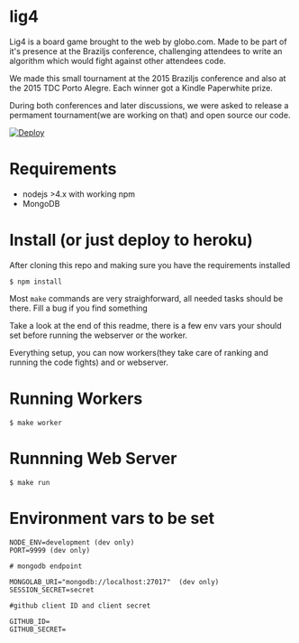 # lig4
Lig4 is a board game brought to the web by globo.com. Made to be part of it's presence at the Braziljs conference, challenging attendees to write an algorithm  which would fight against other attendees code.

We made this small tournament at the 2015 Braziljs  conference and also at the 2015 TDC Porto Alegre.
Each winner got a Kindle Paperwhite prize.

During both conferences and later discussions, we were asked to release a permament tournament(we are working on that) and open source our code.


[![Deploy](https://www.herokucdn.com/deploy/button.svg)](https://heroku.com/deploy?template=https://github.com/globocom/lig4/tree/master)

# Requirements

* nodejs >4.x with working npm
* MongoDB


# Install (or just deploy to heroku)

After cloning this repo and making sure you have the requirements installed

```
$ npm install
```

Most `make` commands are very straighforward, all needed tasks should be there. Fill a bug if you find something

Take a look at the end of this readme, there is a few env vars your should set before running the webserver or the worker.

Everything setup, you can now workers(they take care of ranking and running the code fights) and or webserver.


# Running Workers

```
$ make worker
```

# Runnning Web Server

```
$ make run
```

# Environment vars to be set

```
NODE_ENV=development (dev only)
PORT=9999 (dev only)

# mongodb endpoint

MONGOLAB_URI="mongodb://localhost:27017"  (dev only)
SESSION_SECRET=secret

#github client ID and client secret

GITHUB_ID=
GITHUB_SECRET=
```
